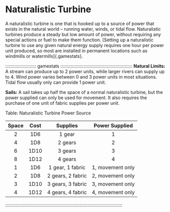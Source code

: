 # Naturalistic Turbine

A naturalistic turbine is one that is hooked up to a source of power
that exists in the natural world – running water, winds, or tidal flow.
Naturalistic turbines produce a steady but low amount of power, without
requiring any special actions or fuel to make them function. [Setting up a naturalistic turbine to use any given natural energy supply requires one hour per power unit produced, so most are installed in permanent locations such as windmills or watermills]{.gamestats}.

:::::::::::::::::::::::: gamestats ::::::::::::::::::::::::::::::::::::::::::::::::::::::::
**Natural Limits:** A stream can produce up to 2 power units, while larger
rivers can supply up to 4. Wind power varies between 0 and 3 power units
in most situations. Tidal flow usually only can provide 1 power unit.

**Sails:** A sail takes up half the space of a normal naturalistic turbine,
but the power supplied can only be used for movement. It also requires
the purchase of one unit of fabric supplies per power unit.

Table: Naturalistic Turbine Power Source

| Space | Cost  | Supplies           | Power Supplied   |
| :---: | :---: | :----------------: | :--------------: |
| 2     | 1D6   | 1 gear             | 1                |
| 4     | 1D8   | 2 gears            | 2                |
| 6     | 1D10  | 3 gears            | 3                |
| 8     | 1D12  | 4 gears            | 4                |
| 1     | 1D6   | 1 gear,  1 fabric  | 1, movement only |
| 2     | 1D8   | 2 gears, 2 fabric  | 2, movement only |
| 3     | 1D10  | 3 gears, 3 fabric  | 3, movement only |
| 4     | 1D12  | 4 gears, 4 fabric  | 4, movement only |

:::::::::::::::::::::::::::::::::::::::::::::::::::::::::::::::::::::::::::::::::::::::::::
